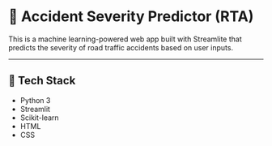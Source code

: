 # 🚦 Accident Severity Predictor (RTA)

This is a machine learning-powered web app built with Streamlite that predicts the severity of road traffic accidents based on user inputs.

---

## 🔧 Tech Stack

- Python 3
- Streamlit
- Scikit-learn
- HTML
- CSS



